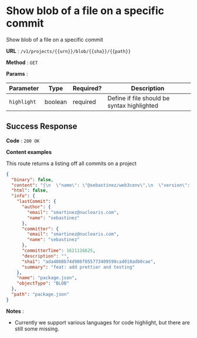 # Show blob of a file on a specific commit

Show blob of a file on a specific commit

**URL** : `/v1/projects/{{urn}}/blob/{{sha}}/{{path}}`

**Method** : `GET`

**Params** :

| Parameter    | Type     | Required?  | Description                                     |
| -------------|----------|------------|-------------------------------------------------|
| `highlight`  | boolean  | required   | Define if file should be syntax highlighted     |

## Success Response

**Code** : `200 OK`

**Content examples**

This route returns a listing off all commits on a project

```json
{
  "binary": false,
  "content": "{\n  \"name\": \"@sebastinez/web3conv\",\n  \"version\": \"1.2.0\",\n  \"description\": \"CLI App for type conversion in the cripto universe\",\n  \"main\": \"web3conv\"}",
  "html": false,
  "info": {
    "lastCommit": {
      "author": {
        "email": "smartinez@nuclearis.com",
        "name": "sebastinez"
      },
      "committer": {
        "email": "smartinez@nuclearis.com",
        "name": "sebastinez"
      },
      "committerTime": 1621126625,
      "description": "",
      "sha1": "ada4868b74d906f055773409599cad018adb0cae",
      "summary": "feat: add prettier and testing"
    },
    "name": "package.json",
    "objectType": "BLOB"
  },
  "path": "package.json"
}
```

**Notes** :

* Currently we support various languages for code highlight, but there are still some missing.
